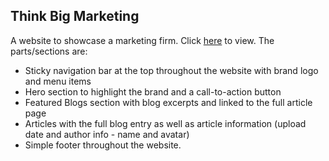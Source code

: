 ## Think Big Marketing

A website to showcase a marketing firm. Click [here][website] to view. The parts/sections are:

- Sticky navigation bar at the top throughout the website with brand logo and menu items 
- Hero section to highlight the brand and a call-to-action button
- Featured Blogs section with blog excerpts and linked to the full article page
- Articles with the full blog entry as well as article information (upload date and author info - name and avatar)
- Simple footer throughout the website.

[website]:https://insidemordecai.github.io/think-big-marketing/
